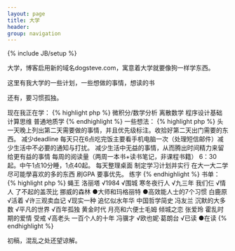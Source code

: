 ```yaml
---
layout: page
title: 大学
header:
group: navigation
---
```

{% include JB/setup %}

大学，博客启用新的域名dogsteve.com，寓意着大学就要像狗一样学东西。

这里有我大学的一些计划，一些想做的事情，想读的书

还有，要习惯孤独。

现在我正在学：
{% highlight php %}
微积分/数学分析
离散数学
程序设计基础
计算思维
普通地质学
{% endhighlight %}
一些想法：
{% highlight php %}
头一天晚上列出第二天需要做的事情，并且优先级标注。收拾好第二天出门需要的东西。
减少deadline
每天只在6点吃完饭主要看手机电脑一次（处理短信邮件）减少生活中不必要的通知与打扰。
减少生活中无益的事情，从而腾出时间精力来留给更有益的事情
每周的阅读量（两周一本书+读书笔记，非课程书籍）
6：30起。中午1点10分睡，1点40起。
每天整理桌面
制定学习计划并实行
在大一大二学尽可能學喜欢的多的东西
刷GPA
要事优先。
练字
{% endhighlight %}
书单：
{% highlight php %}
蝇王
洛丽塔
√1984
√围城
寒冬夜行人
√九三年
我们仨
√情人
了不起的盖茨比
挪威的森林
●大师和玛格丽特
●高效能人士的7个习惯
白鹿原
√活着
√许三观卖血记
√现实一种
追忆似水年华
中国哲学简史 冯友兰
沉默的大多数
√平凡的世界
√百年孤独
黄金时代
月亮和六便士毛姆
倾城之恋 张爱玲
霍乱时期的爱情
受戒
√高老头
一百个人的十年 冯骥才
√欧也妮·葛朗台
√已读 ●在读
{% endhighlight %}

初稿，混乱之处还望谅解。
